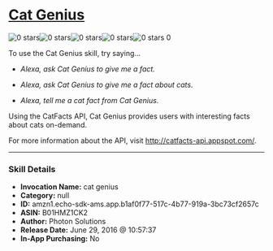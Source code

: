 # [Cat Genius](http://alexa.amazon.com/#skills/amzn1.echo-sdk-ams.app.b1af0f77-517c-4b77-919a-3bc73cf2657c)
![0 stars](../../images/ic_star_border_black_18dp_1x.png)![0 stars](../../images/ic_star_border_black_18dp_1x.png)![0 stars](../../images/ic_star_border_black_18dp_1x.png)![0 stars](../../images/ic_star_border_black_18dp_1x.png)![0 stars](../../images/ic_star_border_black_18dp_1x.png) 0

To use the Cat Genius skill, try saying...

* *Alexa, ask Cat Genius to give me a fact.*

* *Alexa, ask Cat Genius to give me a fact about cats.*

* *Alexa, tell me a cat fact from Cat Genius.*

Using the CatFacts API, Cat Genius provides users with interesting facts about cats on-demand.

For more information about the API, visit http://catfacts-api.appspot.com/.

***

### Skill Details

* **Invocation Name:** cat genius
* **Category:** null
* **ID:** amzn1.echo-sdk-ams.app.b1af0f77-517c-4b77-919a-3bc73cf2657c
* **ASIN:** B01HMZ1CK2
* **Author:** Photon Solutions
* **Release Date:** June 29, 2016 @ 10:57:37
* **In-App Purchasing:** No

